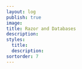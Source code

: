 ```yaml
---
layout: log
publish: true
image: 
title: Razor and Databases
description: 
styles:
  title: 
  description: 
sortorder: 7
---
```

# 
